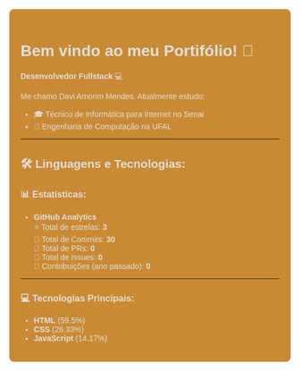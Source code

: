 <div style="background-color:rgb(201, 138, 51); color: #e0e0e0; padding: 20px; border-radius: 8px; font-family: Arial, sans-serif;">

# Bem vindo ao meu Portifólio! 👋

**Desenvolvedor Fullstack** 💻

Me chamo Davi Amorim Mendes. Atualmente estudo:  
- 🎓 Técnico de Informática para Internet no Senai  
- 🚀 Engenharia de Computação na UFAL  

---

## 🛠️ Linguagens e Tecnologias:

### 📊 Estatísticas:

- **GitHub Analytics**  
  ⭐ Total de estrelas: **3**  
  📌 Total de Commits: **30**  
  🔄 Total de PRs: **0**  
  🐛 Total de Issues: **0**  
  🌟 Contribuições (ano passado): **0**  

---

### 💻 Tecnologias Principais:

- **HTML** (59.5%)  
- **CSS** (26.33%)  
- **JavaScript** (14.17%)  

</div>